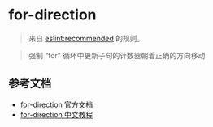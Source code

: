 # for-direction

> 来自 [eslint:recommended](https://eslint.org/docs/rules/) 的规则。

> 强制 “for” 循环中更新子句的计数器朝着正确的方向移动

## 参考文档

- [for-direction 官方文档](https://eslint.org/docs/rules/for-direction)
- [for-direction 中文教程](https://eslint.cn/docs/rules/for-direction)
